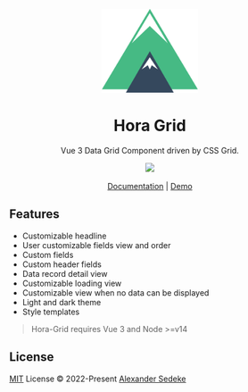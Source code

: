 <p align="center">
  <img src="https://github.com/studioalex/hora/blob/2b96bffc5bf1c1cdc35133f5049443287e2765f6/assets/logo-large.png" height="150">
</p>

<h1 align="center">
  Hora Grid
</h1>
<p align="center">
  Vue 3 Data Grid Component driven by CSS Grid.
<p>
<p align="center">
  <a href="https://www.npmjs.com/package/@studioalex/hora-grid"><img src="https://img.shields.io/npm/v/@studioalex/hora-grid?color=729B1B&label="></a>
<p>

<p align="center">
 <a href="https://hora.studioalex.one/">Documentation</a> | <a href="https://hora.studioalex.one/demo">Demo</a>
</p>

## Features

- Customizable headline
- User customizable fields view and order
- Custom fields
- Custom header fields
- Data record detail view
- Customizable loading view
- Customizable view when no data can be displayed
- Light and dark theme
- Style templates

> Hora-Grid requires Vue 3 and Node >=v14

## License

[MIT](./LICENSE) License © 2022-Present [Alexander Sedeke](https://github.com/alexsedeke)

